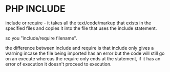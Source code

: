 # PHP INCLUDE

include or require - it takes all the text/code/markup that exists in the specified files and copies it into the file that uses the include statement.

so you "include/require filename".

the difference between include and require is that include only gives a warning incase the file being imported has an error but the code will still go on an execute whereas the require only ends at the statement, if it has an error of execution it doesn't proceed to execution.
